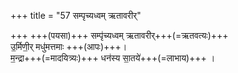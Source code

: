 +++
title = "57 सम्पृच्यध्वम् ऋतावरीर्"

+++
+++(पयसा)+++ सम्पृ॑च्यध्वम् ऋतावरीर्+++(=ऋतवत्यः)+++  
उ॒र्मिणी॒र् मधु॑मत्तमाः +++(आपः)+++।  
म॒न्द्रा+++(=मादयित्र्यः)+++ धन॑स्य सा॒तये॑+++(=लाभाय)+++ ।